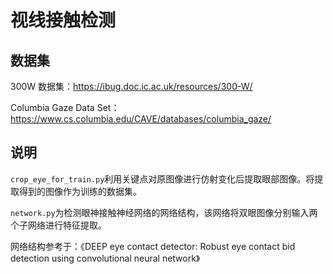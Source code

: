 # 视线接触检测

## 数据集 

300W 数据集：https://ibug.doc.ic.ac.uk/resources/300-W/

Columbia Gaze Data Set：https://www.cs.columbia.edu/CAVE/databases/columbia_gaze/

## 说明

`crop_eye_for_train.py`利用关键点对原图像进行仿射变化后提取眼部图像。将提取得到的图像作为训练的数据集。

`network.py`为检测眼神接触神经网络的网络结构，该网络将双眼图像分别输入两个子网络进行特征提取。

网络结构参考于：《DEEP eye contact detector: Robust eye contact bid detection using convolutional neural network》

